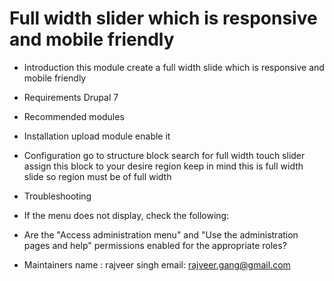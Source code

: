 # Full width slider which is responsive and mobile friendly
* Introduction
 		this module create a full width slide which is responsive and mobile friendly
 
 * Requirements
 		Drupal 7

 * Recommended modules

 * Installation
 	upload module
 	enable it

 * Configuration
 	go to structure
 	block
 	search for full width touch slider
 	assign this block to your desire region keep in mind this is full width slide so region must be of full width

 * Troubleshooting
  * If the menu does not display, check the following:

   - Are the "Access administration menu" and "Use the administration pages and help" permissions enabled for the appropriate roles?



 * Maintainers
 	name :  rajveer singh
 	email:  rajveer.gang@gmail.com

